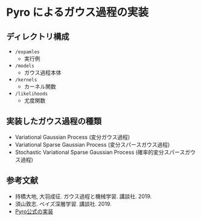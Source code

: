 # Pyro によるガウス過程の実装

## ディレクトリ構成

* `/expamles`
    * 実行例
* `/models`
    * ガウス過程本体
* `/kernels`
    * カーネル関数
* `/likelihoods`
    * 尤度関数

## 実装したガウス過程の種類

* Variational Gaussian Process (変分ガウス過程)
* Variational Sparse Gaussian Process (変分スパースガウス過程)
* Stochastic Variational Sparse Gaussian Process (確率的変分スパースガウス過程)

## 参考文献

* 持橋大地, 大羽成征. ガウス過程と機械学習. 講談社. 2019.
* 須山敦志. ベイズ深層学習. 講談社. 2019.
* [Pyro公式の実装](https://github.com/pyro-ppl/pyro/tree/dev/pyro/contrib/gp)

